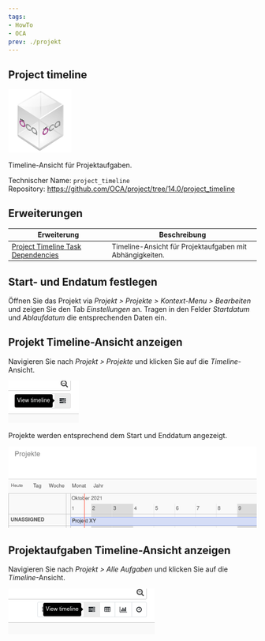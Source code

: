 ```yaml
---
tags:
- HowTo
- OCA
prev: ./projekt
---
```

## Project timeline
![icon_oca_app](assets/icon_oca_app.png)

Timeline-Ansicht für Projektaufgaben.

Technischer Name: `project_timeline`\
Repository: <https://github.com/OCA/project/tree/14.0/project_timeline>

## Erweiterungen

| Erweiterung                                                                 | Beschreibung                                             |
| --------------------------------------------------------------------------- | -------------------------------------------------------- |
| [Project Timeline Task Dependencies](Project%20Timeline%20Task%20Dependencies.md) | Timeline-Ansicht für Projektaufgaben mit Abhängigkeiten. |

## Start- und Endatum festlegen

Öffnen Sie das Projekt via *Projekt > Projekte > Kontext-Menu > Bearbeiten* und zeigen Sie den Tab *Einstellungen* an. Tragen in den Felder *Startdatum* und *Ablaufdatum* die entsprechenden Daten ein.

## Projekt Timeline-Ansicht anzeigen

Navigieren Sie nach *Projekt > Projekte* und klicken Sie auf die *Timeline*-Ansicht.

![](assets/Project%20Timeline%20View%20timeline.png)

Projekte werden entsprechend dem Start und Enddatum angezeigt.

![](assets/Project%20Timeline%20View.png)

## Projektaufgaben Timeline-Ansicht anzeigen

Navigieren Sie nach *Projekt > Alle Aufgaben* und klicken Sie auf die *Timeline*-Ansicht.

![](assets/Project%20Timeline%20View%20task%20timeline.png)